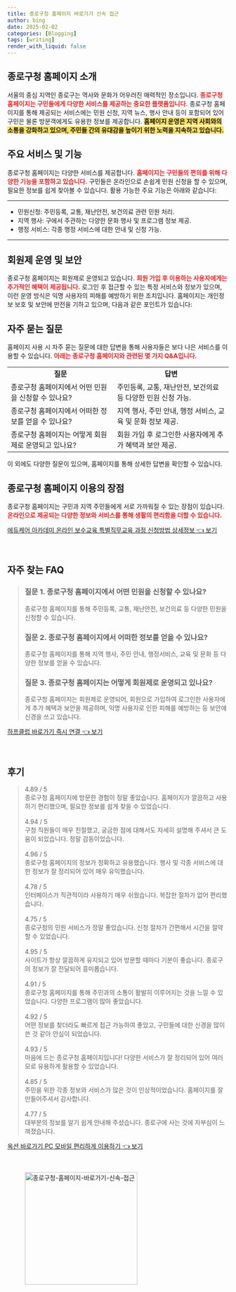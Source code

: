 ```yaml
---
title: 종로구청 홈페이지 바로가기 신속 접근
author: bing
date: 2025-02-02
categories: [Blogging]
tags: [writing]
render_with_liquid: false
---
```



<h2 id='종로구청_홈페이지_소개'>종로구청 홈페이지 소개</h2>

<p>서울의 중심 지역인 종로구는 역사와 문화가 어우러진 매력적인 장소입니다. <b><span style="color: #ee2323;">종로구청 홈페이지는 구민들에게 다양한 서비스를 제공하는 중요한 플랫폼입니다.</span></b> 종로구청 홈페이지를 통해 제공되는 서비스에는 민원 신청, 지역 뉴스, 행사 안내 등이 포함되어 있어 구민은 물론 방문객에게도 유용한 정보를 제공합니다. <b><span style="background-color: #ffe066;">홈페이지 운영은 지역 사회와의 소통을 강화하고 있으며, 주민들 간의 유대감을 높이기 위한 노력을 지속하고 있습니다.</span></b></p>

<h2 id='주요_서비스_및_기능'>주요 서비스 및 기능</h2>

<p>종로구청 홈페이지는 다양한 서비스를 제공합니다. <b><span style="color: #ee2323;">홈페이지는 구민들의 편의를 위해 다양한 기능을 포함하고 있습니다.</span></b> 구민들은 온라인으로 손쉽게 민원 신청을 할 수 있으며, 필요한 정보를 쉽게 찾아볼 수 있습니다. 활용 가능한 주요 기능은 아래와 같습니다:</p>

<hr />

<ul>
    <li>민원신청: 주민등록, 교통, 재난안전, 보건의료 관련 민원 처리.</li>
    <li>지역 행사: 구에서 주관하는 다양한 문화 행사 및 프로그램 정보 제공.</li>
    <li>행정 서비스: 각종 행정 서비스에 대한 안내 및 신청 가능.</li>
</ul>

<hr />

<h2 id='회원제_운영_및_보안'>회원제 운영 및 보안</h2>

<p>종로구청 홈페이지는 회원제로 운영되고 있습니다. <b><span style="color: #ee2323;">회원 가입 후 이용하는 사용자에게는 추가적인 혜택이 제공됩니다.</span></b> 로그인 후 접근할 수 있는 특정 서비스와 정보가 있으며, 이런 운영 방식은 익명 사용자의 피해를 예방하기 위한 조치입니다. 홈페이지는 개인정보 보호 및 보안에 만전을 기하고 있으며, 다음과 같은 포인트가 있습니다:</p>

<h2 id='자주_묻는_질문'>자주 묻는 질문</h2>

<p>홈페이지 사용 시 자주 묻는 질문에 대한 답변을 통해 사용자들은 보다 나은 서비스를 이용할 수 있습니다. <b><span style="color: #ee2323;">아래는 종로구청 홈페이지와 관련된 몇 가지 Q&A입니다.</span></b></p>

<table>
    <tr>
        <td style="text-align: center; height: 17px;"><b>질문</b></td>
        <td style="text-align: center; height: 17px;"><b>답변</b></td>
    </tr>
    <tr>
        <td>종로구청 홈페이지에서 어떤 민원을 신청할 수 있나요?</td>
        <td>주민등록, 교통, 재난안전, 보건의료 등 다양한 민원 신청 가능.</td>
    </tr>
    <tr>
        <td>종로구청 홈페이지에서 어떠한 정보를 얻을 수 있나요?</td>
        <td>지역 행사, 주민 안내, 행정 서비스, 교육 및 문화 정보 제공.</td>
    </tr>
    <tr>
        <td>종로구청 홈페이지는 어떻게 회원제로 운영되고 있나요?</td>
        <td>회원 가입 후 로그인한 사용자에게 추가 혜택과 보안 제공.</td>
    </tr>
</table>

<p>이 외에도 다양한 질문이 있으며, 홈페이지를 통해 상세한 답변을 확인할 수 있습니다.</p>

<h2 id='종로구청_홈페이지_이용의_장점'>종로구청 홈페이지 이용의 장점</h2>

<p>종로구청 홈페이지는 구민과 지역 주민들에게 서로 가까워질 수 있는 장점이 있습니다. <b><span style="color: #ee2323;">온라인으로 제공되는 다양한 정보와 서비스를 통해 생활의 편리함을 더할 수 있습니다.</span></b></p>


<p><a class="click-button" title="에듀케어 아카데미 온라인 보수교육 특별직무교육 과정 신청방법 상세정보" href="https://purplelist.github.io/posts/%EC%97%90%EB%93%80%EC%BC%80%EC%96%B4-%EC%95%84%EC%B9%B4%EB%8D%B0%EB%AF%B8-%EC%98%A8%EB%9D%BC%EC%9D%B8-%EB%B3%B4%EC%88%98%EA%B5%90%EC%9C%A1-%ED%8A%B9%EB%B3%84%EC%A7%81%EB%AC%B4%EA%B5%90%EC%9C%A1-%EA%B3%BC%EC%A0%95-%EC%8B%A0%EC%B2%AD%EB%B0%A9%EB%B2%95-%EC%83%81%EC%84%B8%EC%A0%95%EB%B3%B4/" rel="dofollow">에듀케어 아카데미 온라인 보수교육 특별직무교육 과정 신청방법 상세정보 👈 보기</a></p><br>
<h2 id='자주_찾는_FAQ'>자주 찾는 FAQ</h2>
<div itemscope="" itemtype="https://schema.org/FAQPage"> 
<blockquote> 
<div itemscope="" itemprop="mainEntity" itemtype="https://schema.org/Question"> 
<h3 itemprop="name">질문 1. 종로구청 홈페이지에서 어떤 민원을 신청할 수 있나요?</h3> 
<div itemscope="" itemprop="acceptedAnswer" itemtype="https://schema.org/Answer"> 
<span itemprop="text"> 
<p>종로구청 홈페이지를 통해 주민등록, 교통, 재난안전, 보건의료 등 다양한 민원을 신청할 수 있습니다.</p> 
</span> 
</div> 
</div> 
<div itemscope="" itemprop="mainEntity" itemtype="https://schema.org/Question"> 
<h3 itemprop="name">질문 2. 종로구청 홈페이지에서 어떠한 정보를 얻을 수 있나요?</h3> 
<div itemscope="" itemprop="acceptedAnswer" itemtype="https://schema.org/Answer"> 
<span itemprop="text"> 
<p>종로구청 홈페이지를 통해 지역 행사, 주민 안내, 행정서비스, 교육 및 문화 등 다양한 정보를 얻을 수 있습니다.</p> 
</span> 
</div> 
</div> 
<div itemscope="" itemprop="mainEntity" itemtype="https://schema.org/Question"> 
<h3 itemprop="name">질문 3. 종로구청 홈페이지는 어떻게 회원제로 운영되고 있나요?</h3> 
<div itemscope="" itemprop="acceptedAnswer" itemtype="https://schema.org/Answer"> 
<span itemprop="text"> 
<p>종로구청 홈페이지는 회원제로 운영되어, 회원으로 가입하여 로그인한 사용자에게 추가 혜택과 보안을 제공하며, 익명 사용자로 인한 피해를 예방하는 등 보안에 신경을 쓰고 있습니다.</p> 
</span> 
</div> 
</div> 
</blockquote> 
</div>
<p><a class="click-button" title="하프클럽 바로가기 즉시 연결" href="https://purplelist.github.io/posts/%ED%95%98%ED%94%84%ED%81%B4%EB%9F%BD-%EB%B0%94%EB%A1%9C%EA%B0%80%EA%B8%B0-%EC%A6%89%EC%8B%9C-%EC%97%B0%EA%B2%B0/" rel="dofollow">하프클럽 바로가기 즉시 연결 👈 보기</a></p><br>
<h2 id='후기'>후기</h2>
<div itemscope itemtype="https://schema.org/Product">
  <blockquote>
  <div itemprop="review" itemscope itemtype="https://schema.org/Review">
      <div itemprop="reviewRating" itemscope itemtype="https://schema.org/Rating"> <span itemprop="ratingValue">4.89</span> / <span itemprop="bestRating">5</span> </div>
      <span itemprop="reviewBody">종로구청 홈페이지에 방문한 경험이 정말 좋았습니다. 홈페이지가 깔끔하고 사용하기 편리했으며, 필요한 정보를 쉽게 찾을 수 있었습니다.</span>
  </div>
  <br>
  <div itemprop="review" itemscope itemtype="https://schema.org/Review">
      <div itemprop="reviewRating" itemscope itemtype="https://schema.org/Rating"> <span itemprop="ratingValue">4.94</span> / <span itemprop="bestRating">5</span> </div>
      <span itemprop="reviewBody">구청 직원들이 매우 친절했고, 궁금한 점에 대해서도 자세히 설명해 주셔서 큰 도움이 되었습니다. 정말 감동이었습니다.</span>
  </div>
  <br>
  <div itemprop="review" itemscope itemtype="https://schema.org/Review">
      <div itemprop="reviewRating" itemscope itemtype="https://schema.org/Rating"> <span itemprop="ratingValue">4.96</span> / <span itemprop="bestRating">5</span> </div>
      <span itemprop="reviewBody">종로구청 홈페이지의 정보가 정확하고 유용했습니다. 행사 및 각종 서비스에 대한 정보가 잘 정리되어 있어 매우 유익했습니다.</span>
  </div>
  <br>
  <div itemprop="review" itemscope itemtype="https://schema.org/Review">
      <div itemprop="reviewRating" itemscope itemtype="https://schema.org/Rating"> <span itemprop="ratingValue">4.78</span> / <span itemprop="bestRating">5</span> </div>
      <span itemprop="reviewBody">인터페이스가 직관적이라 사용하기 매우 쉬웠습니다. 복잡한 절차가 없어 편리했습니다.</span>
  </div>
  <br>
  <div itemprop="review" itemscope itemtype="https://schema.org/Review">
      <div itemprop="reviewRating" itemscope itemtype="https://schema.org/Rating"> <span itemprop="ratingValue">4.75</span> / <span itemprop="bestRating">5</span> </div>
      <span itemprop="reviewBody">종로구청의 민원 서비스가 정말 좋았습니다. 신청 절차가 간편해서 시간을 절약할 수 있었습니다.</span>
  </div>
  <br>
  <div itemprop="review" itemscope itemtype="https://schema.org/Review">
      <div itemprop="reviewRating" itemscope itemtype="https://schema.org/Rating"> <span itemprop="ratingValue">4.95</span> / <span itemprop="bestRating">5</span> </div>
      <span itemprop="reviewBody">사이트가 항상 깔끔하게 유지되고 있어 방문할 때마다 기분이 좋습니다. 종로구의 정보가 잘 전달되어 흥미롭습니다.</span>
  </div>
  <br>
  <div itemprop="review" itemscope itemtype="https://schema.org/Review">
      <div itemprop="reviewRating" itemscope itemtype="https://schema.org/Rating"> <span itemprop="ratingValue">4.91</span> / <span itemprop="bestRating">5</span> </div>
      <span itemprop="reviewBody">종로구청 홈페이지를 통해 주민과의 소통이 활발히 이루어지는 것을 느낄 수 있었습니다. 다양한 프로그램이 많아 좋았습니다.</span>
  </div>
  <br>
  <div itemprop="review" itemscope itemtype="https://schema.org/Review">
      <div itemprop="reviewRating" itemscope itemtype="https://schema.org/Rating"> <span itemprop="ratingValue">4.92</span> / <span itemprop="bestRating">5</span> </div>
      <span itemprop="reviewBody">어떤 정보를 찾더라도 빠르게 접근 가능하여 좋았고, 구민들에 대한 신경을 많이 쓴 것 같아 안심이 되었습니다.</span>
  </div>
  <br>
  <div itemprop="review" itemscope itemtype="https://schema.org/Review">
      <div itemprop="reviewRating" itemscope itemtype="https://schema.org/Rating"> <span itemprop="ratingValue">4.93</span> / <span itemprop="bestRating">5</span> </div>
      <span itemprop="reviewBody">마음에 드는 종로구청 홈페이지입니다! 다양한 서비스가 잘 정리되어 있어 여러모로 유용하게 활용할 수 있었습니다.</span>
  </div>
  <br>
  <div itemprop="review" itemscope itemtype="https://schema.org/Review">
      <div itemprop="reviewRating" itemscope itemtype="https://schema.org/Rating"> <span itemprop="ratingValue">4.85</span> / <span itemprop="bestRating">5</span> </div>
      <span itemprop="reviewBody">주민을 위한 각종 정보와 서비스가 많은 것이 인상적이었습니다. 홈페이지를 잘 만들어주셔서 감사합니다.</span>
  </div>
  <br>
  <div itemprop="review" itemscope itemtype="https://schema.org/Review">
      <div itemprop="reviewRating" itemscope itemtype="https://schema.org/Rating"> <span itemprop="ratingValue">4.77</span> / <span itemprop="bestRating">5</span> </div>
      <span itemprop="reviewBody">대부분의 정보를 알기 쉽게 안내해 주셨습니다. 종로구에 사는 것에 자부심이 느껴졌습니다.</span>
  </div>
  </blockquote>
</div>
<p><a class="click-button" title="옥션 바로가기 PC 모바일 편리하게 이용하기" href="https://purplelist.github.io/posts/%EC%98%A5%EC%85%98-%EB%B0%94%EB%A1%9C%EA%B0%80%EA%B8%B0-PC-%EB%AA%A8%EB%B0%94%EC%9D%BC-%ED%8E%B8%EB%A6%AC%ED%95%98%EA%B2%8C-%EC%9D%B4%EC%9A%A9%ED%95%98%EA%B8%B0/" rel="dofollow">옥션 바로가기 PC 모바일 편리하게 이용하기 👈 보기</a></p><br>
<figure class="image"><img src="https://purplelist.github.io/assets/img/thumbnail/종로구청-홈페이지-바로가기-신속-접근.webp" alt="종로구청-홈페이지-바로가기-신속-접근" width="256" height="256"></figure>